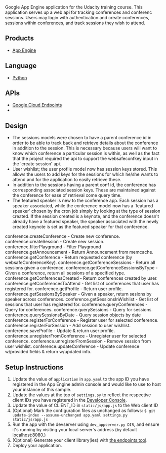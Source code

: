Google App Engine application for the Udacity training course. This application serves up a web api for tracking conferences and conferenc sessions. Users may login with authentication and create conferences, sessions within conferences, and track sessions they wish to attend.

## Products
- [App Engine][1]

## Language
- [Python][2]

## APIs
- [Google Cloud Endpoints][3]
- 

## Design
- The sessions models were chosen to have a parent conference id in order to be able to track back and retrieve details about the conference in addition to the session. This is necessary because users will want to know which conference a particular session is within, as well as the fact that the project required the api to support the websafeconfkey input in the 'create session' api.
- User wishlist; the user profile model now has session keys stored. This allows the users to add keys for the sessions for which he/she wants to attend and for the application to easily retrieve these.
- In addition to the sessions having a parent conf id, the conference has corresponding associated session keys. These are maintained against the conference for ease of retrieval come query time.
- The featured speaker is new to the conference app. Each session has a speaker associated, while the conference model now has a 'featured speaker' chosen by the cron job simply by looking at the type of session created. If the session created is a keynote, and the conference doesn't already have a featured speaker, the speaker associated with the newly created keynote is set as the featured speaker for that conference.

conference.createConference -	Create new conference.
conference.createSession -	Create new session.
conference.filterPlayground -	Filter Playground
conference.getAnnouncement -	Return Announcement from memcache.
conference.getConference -	Return requested conference (by websafeConferenceKey).
conference.getConferenceSessions -	Return all sessions given a conference.
conference.getConferenceSessionsByType -	Given a conference, return all sessions of a specified type.
conference.getConferencesCreated -	Return conferences created by user.
conference.getConferencesToAttend -	Get list of conferences that user has registered for.
conference.getProfile -	Return user profile.
conference.getSessionsBySpeaker -	Given a speaker, return sesions by speaker across conferences.
conference.getSessionsInWishlist -	Get list of sessions that user has registered for.
conference.queryConferences -	Query for conferences.
conference.querySessions -	Query for sessions.
conference.querySessionsByDate -	Query session objects by date
conference.registerForConference -	Register user for selected conference.
conference.registerForSession -	Add session to user wishlist.
conference.saveProfile -	Update & return user profile.
conference.unregisterFromConference -	Unregister user for selected conference.
conference.unregisterFromSession -	Remove session from user wishlist.
conference.updateConference -	Update conference w/provided fields & return w/updated info.


## Setup Instructions
1. Update the value of `application` in `app.yaml` to the app ID you
   have registered in the App Engine admin console and would like to use to host
   your instance of this sample.
1. Update the values at the top of `settings.py` to
   reflect the respective client IDs you have registered in the
   [Developer Console][4].
1. Update the value of CLIENT_ID in `static/js/app.js` to the Web client ID
1. (Optional) Mark the configuration files as unchanged as follows:
   `$ git update-index --assume-unchanged app.yaml settings.py static/js/app.js`
1. Run the app with the devserver using `dev_appserver.py DIR`, and ensure it's running by visiting your local server's address (by default [localhost:8080][5].)
1. (Optional) Generate your client library(ies) with [the endpoints tool][6].
1. Deploy your application.


[1]: https://developers.google.com/appengine
[2]: http://python.org
[3]: https://developers.google.com/appengine/docs/python/endpoints/
[4]: https://console.developers.google.com/
[5]: https://localhost:8080/
[6]: https://developers.google.com/appengine/docs/python/endpoints/endpoints_tool
